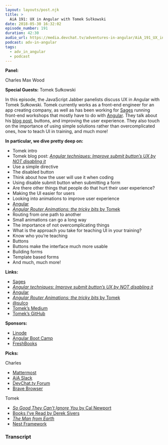 ```yaml
---
layout: layouts/post.njk
title: >
  AiA 191: UX in Angular with Tomek Sułkowski
date: 2018-05-30 16:32:02
episode_number: 191
duration: 42:30
audio_url: https://media.devchat.tv/adventures-in-angular/AiA_191_UX_in_Angular_with_Tomek_Sulkowski.mp3
podcast: adv-in-angular
tags:
  - adv_in_angular
  - podcast
---
```


**Panel:**

Charles Max Wood

**Special Guests:** Tomek Sułkowski

In this episode, the JavaScript Jabber panelists discuss UX in Angular with Tomek Sułkowski. Tomek currently works as a front-end engineer for an app creating company, as well as has been working for [Sages](http://sages.io/) running front-end workshops that mostly have to do with [Angular](https://angular.io/). They talk about his [blog post](https://blog.usejournal.com/angular-techniques-improve-submit-buttons-ux-by-not-disabling-it-896992a94a38), buttons, and improving the user experience. They also touch on the importance of using simple solutions rather than overcomplicated ones, how to teach UI in training, and much more!

**In particular, we dive pretty deep on:**

- Tomek intro
- Tomek blog post: [_Angular techniques: Improve submit button’s UX by NOT disabling it_](https://blog.usejournal.com/angular-techniques-improve-submit-buttons-ux-by-not-disabling-it-896992a94a38)
- Use a simple directive
- The disabled button
- Think about how the user will use it when coding
- Using disable submit button when submitting a form
- Are there other things that people do that hurt their user experience?
- Making the UI easier for users
- Looking into animations to improve user experience
- [Angular](https://angular.io/)
- [_Angular Router Animations: the tricky bits_ by Tomek](https://medium.com/frontend-coach/angular-router-animations-what-they-dont-tell-you-3d2737a7f20b)
- Routing from one path to another
- Small animations can go a long way
- The importance of not overcomplicating things
- What is the approach you take for teaching UI in your training?
- Know who you’re teaching
- Buttons
- Buttons make the interface much more usable
- Building forms
- Template based forms
- And much, much more!

**Links:**

- [Sages](http://sages.io/)
- [_Angular techniques: Improve submit button’s UX by NOT disabling it_](https://blog.usejournal.com/angular-techniques-improve-submit-buttons-ux-by-not-disabling-it-896992a94a38)
- [Angular](https://angular.io/)
- [_Angular Router Animations: the tricky bits_ by Tomek](https://medium.com/frontend-coach/angular-router-animations-what-they-dont-tell-you-3d2737a7f20b)
- [@sulco](https://twitter.com/sulco?lang=en)
- [Tomek’s Medium](https://medium.com/@tomsu)
- [Tomek’s GitHub](https://github.com/sulco)

**Sponsors:**

- [Linode](https://promo.linode.com/adventuresinangular/)
- [Angular Boot Camp](https://angularbootcamp.com/)
- [FreshBooks](https://www.freshbooks.com/invoice?ref=11731&utm_source=pbm&utm_medium=affiliate-program&utm_influencer=419364&utm_campaign=podcast-influencers)

**Picks:**

Charles

- [Mattermost](https://about.mattermost.com/)
- [AiA Slack](https://devchat.tv/adventures-angular-slack)
- [DevChat.tv Forum](https://forum.devchat.tv/)
- [Brave Browser](https://brave.com/)

Tomek

- [_So Good They Can't Ignore You_ by Cal Newport](https://www.amazon.com/Good-They-Cant-Ignore-You/dp/1455509124)
- [Books I’ve Read by Derek Sivers](https://sivers.org/book)
- [_The Man from Earth_](https://www.imdb.com/title/tt0756683/)
- [Nest Framework](https://nestjs.com/)

### Transcript
